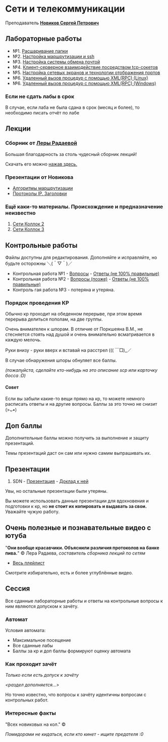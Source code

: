 # Сети и телекоммуникации

Преподаватель [**Новиков Сергей Петрович**](https://donstu.ru/structure/cadre/novikov-sergey-petrovich/)

## Лабораторные работы

* №1. [Расшаривание папки](lab1/lab1.md)
* №2. [Настройка маршрутизации и ssh](lab2/lab.md)
* №3. [Настройка системы обмена почтой](lab3/lab3.md)
* №4. [Клиент-серверное взаимодействие посредством tcp-сокетов](lab4/lab.md)
* №5. [Настройка сетевых экранов и технологии отображения портов](lab5/lab.md)
* №6. [Удаленный вызов процедур с помощью XML(RPC) (Linux)](lab6/lab.md)
* №6. [Удаленный вызов процедур с помощью XML(RPC) (Windows)](lab6/windows/lab.md)

### Если не сдать лабы в срок

В случае, если лаба не была сдана в срок (месяц и более), то необходимо писать отчёт по лабе

## Лекции

### Сборник от [Леры Радаевой](https://vk.com/leralera823)

Большая благодарность за столь чудесный сборник лекций!

Скачать его можно [нажав здесь.](https://drive.google.com/file/d/1IxKr9d1HGOO-JpTcQN4GKaKZjU2s_dle/view?usp=share_link)

### Презентации от Новикова

- [Алгоритмы маршрутизации](https://docs.google.com/presentation/d/1Gl_51h_r-rBZxpGy30QJMIGdRnJYoFrf/edit?usp=share_link&ouid=114433453162808919564&rtpof=true&sd=true)
- [Протоколы IP. Заголовки](https://docs.google.com/presentation/d/1vJR-WjmJj9Fmc_TCqwSzU1VfJg32zARN/edit?usp=share_link&ouid=114433453162808919564&rtpof=true&sd=true)

### Ещё каки-то материалы. Происхождение и предназначение неизвестно

1. [Сети Коллок 2](https://docs.google.com/document/d/1XST7gRrZI8m2Ba5arumAOcoazQ1htJNG/edit?usp=share_link&ouid=114433453162808919564&rtpof=true&sd=true)
2. [Сети Коллок 3](https://docs.google.com/document/d/1pYL6FXLO8_Q_4pYn3ps14x6APguI44Ha/edit?usp=share_link&ouid=114433453162808919564&rtpof=true&sd=true)

## Контрольные работы

Файлы доступны для редактирования. Дополняйте и исправляйте, но будьте осторожны ＼(＾▽＾)／

* Контрольная работа №1 - [Вопросы](https://i.imgur.com/gOZBwFK.png) - [Ответы (не 100% правильные)](https://1drv.ms/w/s!AuFlXVjM3TMxggH-89FuyfBHTWkE?e=KyXzNe) 
* Контрольная работа №2 - [Вопросы (позже)]() - [Ответы (не 100% правильные)](https://1drv.ms/w/s!AuFlXVjM3TMxggCd1ApYco9Sr3JI?e=gUDOIK) 
* Контроль гая работа №3 - потеряна и утеряна.

### Порядок проведения КР

Обычно кр проходит на обеденном перерыве, при этом время перерыва делиться пополам, на две группы.

Очень внимателен к шпорам. В отличие от Поркшеяна В.М., не стесняется стоять
над душой и очень внимательно всматривается в каждую мелочь.

Руки внизу - руки вверх и вставай на расстрел ((( ￣□)_／

В случае обнаружения шпоры обнуляет все баллы.

*(пожалуйста, сделайте кто-нибудь на это описание scp или карточку босса :D)*

#### Совет
Если вы забыли какие-то вещи прямо на кр, то можете немного расписать
ответы и на другие вопросы. Баллы за это точно не снизит (>ᴗ•)

## Доп баллы

Дополнительные баллы можно получить за выполнение и защиту презентаций.

Темы презентаций даст он сам или нужно самим выпрашивать их.


## Презентации

1. SDN - [Презентация](https://drive.google.com/file/d/1nj1XQR-XL5abny5Tnzf0LDw_m9btrH1m/view?usp=share_link) - [Доклад к ней](https://docs.google.com/document/d/1eWC4ok1dKysP23VVkK18yghXiUZgkTsC/edit?usp=share_link&ouid=114433453162808919564&rtpof=true&sd=true)

Увы, но остальные презентации были утеряны.

Вы можете использовать данные презентации для вдохновения и подготовки к кр,
но **не стоит их копировать и выдавать за свои.** Уважайте чужую работу.

## Очень полезные и познавательные видео с ютуба

"**Они вообще красавчики. Объяснили различия протоколов на банке пива.**"
© Лера Радаева, *составитель сборника лекций по сетям*

- [Весь плейлист](https://youtube.com/playlist?list=PLVULwBUtsriM4vvqL6HNAdkLMEo0NR3S2)

Смотрите избирательно, есть и более углублённые видео.

## Сессия

Все сданные лабораторные работы и ответы на контрольные вопросы к ним
являются допуском к зачёту.

### Автомат

Условия автомата:
- Максимальное посещение
- Все сданные лабы
- Баллы за кр и доп баллы формируют оценку автомата

### Как проходит зачёт

*Только если есть допуск к зачёту*

*<раздел дополняется...>*

Но точно известно, что вопросы к зачёту идентичны вопросам с
контрольных работ.

### Интересные факты

"Всех новиковых на кол." © 

*Помидорами не кидаться, если кто кинет - ищите предателя :0*
